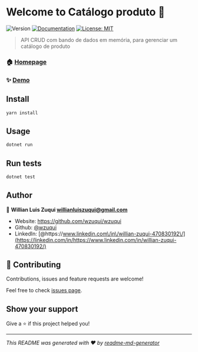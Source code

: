 # Welcome to Catálogo produto 👋

![Version](https://img.shields.io/badge/version-1.0.0-blue.svg?cacheSeconds=2592000)
[![Documentation](https://img.shields.io/badge/documentation-yes-brightgreen.svg)](https://api.produto.willianluiszuqui.io/swagger)
[![License: MIT](https://img.shields.io/badge/License-MIT-yellow.svg)](#)

> API CRUD com bando de dados em memória, para gerenciar um catálogo de produto

### 🏠 [Homepage](https://api.produto.willianluiszuqui.io)

### ✨ [Demo](https://api.produto.willianluiszuqui.io/swagger)

## Install

```sh
yarn install
```

## Usage

```sh
dotnet run
```

## Run tests

```sh
dotnet test
```

## Author

👤 **Willian Luis Zuqui <willianluiszuqui@gmail.com>**

- Website: https://github.com/wzuqui/wzuqui
- Github: [@wzuqui](https://github.com/wzuqui)
- LinkedIn: [@https:\/\/www.linkedin.com\/in\/willian-zuqui-470830192\/](https://linkedin.com/in/https://www.linkedin.com/in/willian-zuqui-470830192/)

## 🤝 Contributing

Contributions, issues and feature requests are welcome!

Feel free to check [issues page](https://dev.azure.com/willianluiszuqui/Produto/_backlogs/backlog).

## Show your support

Give a ⭐️ if this project helped you!

---

_This README was generated with ❤️ by [readme-md-generator](https://github.com/kefranabg/readme-md-generator)_
